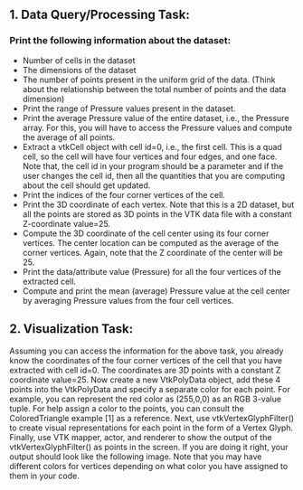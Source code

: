 ## 1. Data Query/Processing Task: 
### Print the following information about the dataset:
* Number of cells in the dataset
* The dimensions of the dataset
* The number of points present in the uniform grid of the data. (Think about the relationship between the total number of points and the data dimension)
* Print the range of Pressure values present in the dataset.
* Print the average Pressure value of the entire dataset, i.e., the Pressure array. For this, you will have to access the Pressure values and compute 
the average of all points.
* Extract a vtkCell object with cell id=0, i.e., the first cell. This is a quad cell, so the cell will have four vertices and four edges, and one face. 
Note that, the cell id in your program should be a parameter and if the user changes the cell id, then all the quantities that you are computing about the cell should get updated.
* Print the indices of the four corner vertices of the cell.
* Print the 3D coordinate of each vertex. Note that this is a 2D dataset, but all the points are stored as 3D points in the VTK data file with a constant Z-coordinate value=25.
* Compute the 3D coordinate of the cell center using its four corner vertices. The center location can be computed as the average of the corner vertices. Again, note that the Z coordinate of the center will be 25.
* Print the data/attribute value (Pressure) for all the four vertices of the extracted cell.
* Compute and print the mean (average) Pressure value at the cell center by averaging Pressure values from the four cell vertices.

## 2. Visualization Task:
Assuming you can access the information for the above task, you already know the coordinates of the four corner vertices of the cell that you have 
extracted with cell id=0. The coordinates are 3D points with a constant Z coordinate value=25. Now create a new VtkPolyData object, add these 4 points 
into the VtkPolyData and specify a separate color for each point. For example, you can represent the red color as (255,0,0) as an RGB 3-value tuple. For help assign a color to the points, you can consult the ColoredTriangle example [1] as a reference. Next, use vtkVertexGlyphFilter() to create visual representations for each point in the form of a Vertex Glyph. Finally, use VTK mapper, actor, and renderer to show the output of the vtkVertexGlyphFilter() as points in the screen. If you are doing it right, your output should look like the following image. Note that you may have different colors for vertices depending on what color you have assigned to them in your code.
